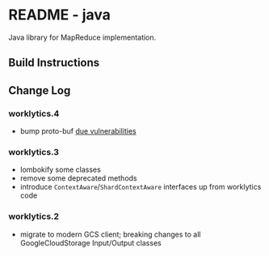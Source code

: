 # README - java

Java library for MapReduce implementation.  

## Build Instructions


## Change Log

### worklytics.4

 * bump proto-buf [due vulnerabilities](https://cloud.google.com/support/bulletins#gcp-2022-001) 

### worklytics.3
 * lombokify some classes
 * remove some deprecated methods
 * introduce `ContextAware`/`ShardContextAware` interfaces up from worklytics code

### worklytics.2
  * migrate to modern GCS client; breaking changes to all GoogleCloudStorage Input/Output classes